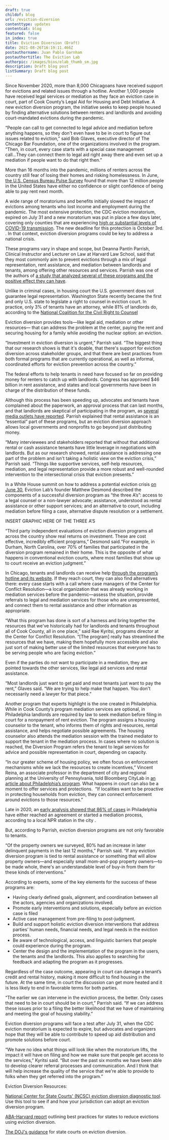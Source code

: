 ```yaml
---
draft: true
childof: blog
url: /eviction-diversion
contenttype: updates
contentcat: blog
featured: false
in_index: true
title: Eviction Diversion (Draft)
date: 2021-08-26T16:19:11.466Z
postauthorname: Juan Pablo Garnham
postauthortitle: The Eviction Lab
authorpic: /images/bios/elab_thumb_sm.jpg
description: Draft blog post
listSummary: Draft blog post
---
```

Since November 2020, more than 8,000 Chicagoans have received support for evictions and related issues through a hotline. Another 1,000 people have received legal services or mediation as they face an eviction case in court, part of Cook County’s Legal Aid for Housing and Debt Initiative. A new eviction diversion program, the initiative seeks to keep people housed by finding alternative solutions between renters and landlords and avoiding court-mandated evictions during the pandemic. 



“People can call to get connected to legal advice and mediation before anything happens, so they don't even have to be in court to figure out issues related to eviction,” said Bob Glaves, executive director of The Chicago Bar Foundation, one of the organizations involved in the program. “Then, in court, every case starts with a special case management call...They can connect them to legal aid right away there and even set up a mediation if people want to do that right then.”



More than 16 months into the pandemic, millions of renters across the country still fear of losing their homes and risking homelessness. In June, [the U.S. Census Bureau Pulse Survey](https://www.census.gov/data/tables/2021/demo/hhp/hhp33.html) found that more than 12 million people in the United States have either no confidence or slight confidence of being able to pay rent next month.



A wide range of moratoriums and benefits initially slowed the impact of evictions among tenants who lost income and employment during the pandemic. The most extensive protection, the CDC eviction moratorium, expired on July 31 and a new moratorium was put in place a few days later, covering only counties that are experiencing [high or substantial levels of COVID-19 transmission](https://covid.cdc.gov/covid-data-tracker/#county-view). The new deadline for this protection is October 3rd. . In that context, eviction diversion programs could be key to address a national crisis.



These programs vary in shape and scope, but Deanna Pantín Parrish, Clinical Instructor and Lecturer on Law at Harvard Law School, said that they most commonly aim to prevent evictions through a mix of legal representation, rent assistance, and mediation between landlords and tenants, among offering other resources and services. Parrish was one of the authors of [a study that analyzed several of these programs and the positive effect they can have](https://www.americanbar.org/content/dam/aba/administrative/legal_aid_indigent_defendants/ls-covid19-dpp-best-practices.pdf?utm_source=NLIHC+All+Subscribers&utm_campaign=3d41b859ed-natl-call_summary_07-12-2021&utm_medium=email&utm_term=0_e090383b5e-3d41b859ed-293419986&ct=t(natl-call_summary_07-12-2021)).



Unlike in criminal cases, in housing court the U.S. government does not guarantee legal representation. Washington State recently became the first and only U.S. state to legislate a right to counsel in eviction court. In practice, only 3% of tenants have an attorney, while 81% of landlords do, according to the [National Coalition for the Civil Right to Counsel](http://civilrighttocounsel.org/uploaded_files/280/Landlord_and_tenant_eviction_rep_stats__NCCRC_.pdf)



Eviction diversion provides tools—like legal aid, mediation or other resources— that can address the problem at the center, paying the rent and securing housing for a family while avoiding the nuclear option: an eviction.



“Investment in eviction diversion is urgent,” Parrish said. “The biggest thing that our research shows is that it's doable, that there's support for eviction diversion across stakeholder groups, and that there are best practices from both formal programs that are currently operational, as well as informal, coordinated efforts for eviction prevention across the country.”



The federal efforts to help tenants in need have focused so far on providing money for renters to catch up with landlords. Congress has approved $46 billion in rent assistance, and states and local governments have been in charge of the distribution of these funds.



Although this process has been speeding up, advocates and tenants have complained about the paperwork, an approval process that can last months, and that landlords are skeptical of participating in the program, as [several media outlets have reported](https://www.nbcnews.com/politics/politics-news/federal-eviction-moratorium-set-expire-states-offer-patchwork-protections-n1273408). Parrish explained that rental assistance is an “essential” part of these programs, but an eviction diversion approach allows local governments and nonprofits to go beyond just distributing money.



“Many interviewees and stakeholders reported that without that additional rental or cash assistance tenants have little leverage in negotiations with landlords. But as our research showed, rental assistance is addressing one part of the problem and isn't taking a holistic view on the eviction crisis,” Parrish said. “Things like supportive services, self-help resources, mediation, and legal representation provide a more robust and well-rounded intervention to the intersectional crisis that eviction presents.”



In a White House summit on how to address a potential eviction crisis [on June 30](https://www.youtube.com/watch?v=S3zVlAJFhq4), Eviction Lab’s founder Matthew Desmond described the components of a successful diversion program as “the three A’s”: access to a legal counsel or a non-lawyer advocate; assistance, understood as rental assistance or other support services; and an alternative to court, including mediation before filing a case, alternative dispute resolution or a settlement.



INSERT GRAPHIC HERE OF THE THREE A’S



“Third party independent evaluations of eviction diversion programs all across the country show real returns on investment. These are cost effective, incredibly efficient programs,” Desmond said.“For example, in Durham, North Carolina, over 70% of families that participated in the diversion program remained in their home. This is the opposite of what happens in conventional eviction courts, where most families that show up to court receive an eviction judgment.”



In Chicago, tenants and landlords can receive help [through the program’s hotline and its website](https://www.cookcountylegalaid.org/). If they reach court, they can also find alternatives there: every case starts with a call where case managers of the Center for Conflict Resolution—a local organization that was already working in mediation services before the pandemic—assess the situation, provide referrals to legal and mediation services for those who are unrepresented, and connect them to rental assistance and other information as appropriate. 



“What this program has done is sort of a harness and bring together the resources that we've historically had for landlords and tenants throughout all of Cook County, all in one place,” said Rae Kyritsi, programs director at the Center for Conflict Resolution. “\[The program] really has streamlined the resources that we have, making them hopefully more accessible and also just sort of making better use of the limited resources that everyone has to be serving people who are facing eviction.”



Even if the parties do not want to participate in a mediation, they are pointed towards the other services, like legal aid services and rental assistance.



“Most landlords just want to get paid and most tenants just want to pay the rent,” Glaves said. “We are trying to help make that happen. You don't necessarily need a lawyer for that piece.”



Another program that experts highlight is the one created in Philadelphia. While in Cook County’s program mediation services are optional, in Philadelphia landlords are required by law to seek mediation before filing in court for a nonpayment of rent eviction. The program assigns a housing counselor to the tenant, who informs them of rights and resources, rental assistance, and helps negotiate possible agreements. The housing counselor also attends the mediation session with the trained mediator to support the tenant in the mediation process. In cases where no solution is reached, the Diversion Program refers the tenant to legal services for advice and possible representation in court, depending on capacity.



“In our greater scheme of housing policy, we often focus on enforcement mechanisms while we lack the resources to create incentives,” Vincent Reina, an associate professor in the department of city and regional planning at the University of Pennsylvania, told Bloomberg CityLab in [an article about Philadelphia’s program](https://www.bloomberg.com/news/articles/2021-07-15/philadelphia-tries-new-model-to-curb-evictions?srnd=citylab). What happens in court can also be a moment to offer services and protections.  “If localities want to be proactive in protecting households from eviction, they can connect enforcement around evictions to those resources.”



Late in 2020, an [early analysis showed that 86% of cases](https://whyy.org/articles/its-a-conversation-phillys-alternative-to-landlord-tenant-court-is-preventing-eviction/) in Philadelphia have either reached an agreement or started a mediation process, according to a local NPR station in the city . 



But, according to Parrish, eviction diversion programs are not only favorable to tenants. 



“Of the property owners we surveyed, 80% had an increase in later delinquent payments in the last 12 months,” Parrish said. “If any eviction diversion program is tied to rental assistance or something that will allow property owners—and especially small mom-and-pop property owners—to be made whole, there's an understandable level of buy-in from them for these kinds of interventions.”



According to experts, some of the key elements for the success of these programs are:



* Having clearly defined goals, alignment, and coordination between all the actors, agencies and organizations involved.
* Promote early interventions and solutions, especially before an eviction case is filed
* Active case management from pre-filing to post-judgment.
* Build and support holistic eviction diversion interventions that address parties’ human needs, financial needs, and legal needs in the eviction process.
* Be aware of technological, access, and linguistic barriers that people could experience during the program.
* Center the design and the implementation of the program in the users, the tenants and the landlords. This also applies to searching for feedback and adapting the program as it progresses.



Regardless of the case outcome, appearing in court can damage a tenant’s credit and rental history, making it more difficult to find housing in the future. At the same time, in court the discussion can get more heated and it is less likely to end in favorable terms for both parties. 



“The earlier we can intervene in the eviction process, the better. Only cases that need to be in court should be in court,” Parrish said. “If we can address these issues prior to a filing the better likelihood that we have of maintaining and meeting the goal of housing stability.”



Eviction diversion programs will face a test after July 31, when the CDC eviction moratorium is expected to expire, but advocates and organizers hope that they will be able to contribute to speed up aid distribution and promote solutions before court. 



“We have no idea what things will look like when the moratorium lifts, the impact it will have on filing and how we make sure that people get access to the services,” Kyritsi said. “But over the past six months we have been able to develop clearer referral processes and communication. And I think that will help increase the quality of the service that we're able to provide to folks when they get referred into the program.”



Eviction Diversion Resources:



[National Center for State Courts' (NCSC) eviction diversion diagnostic tool](https://click.pewtrusts.org/?qs=d726d81a61b4904bcfd19aa8aef0ea74b030f2692e21935341d17858e1db1ea34ca759c98dd09ca3d06a10097edc25c2e68e423a19c199ef). Use this tool to see if and how your jurisdiction can adopt an eviction diversion program.



[ABA-Harvard report](https://click.pewtrusts.org/?qs=d726d81a61b4904b2ead0c91a02909a794cc878814a9f0fbc7ccfe425c055de32becf3877eae51e4a79f3d31915de2bff6d6dcdcf8089eeb) outlining best practices for states to reduce evictions using eviction diversion.



[The DOJ's guidance](https://click.pewtrusts.org/?qs=d726d81a61b4904b8dd0c80529eed0e37906cfa201874c2f914828956d49207eb87f4dfcaae1ace9a4167d9c5c87faed8444017b85c20f8b) for state courts on eviction diversion.